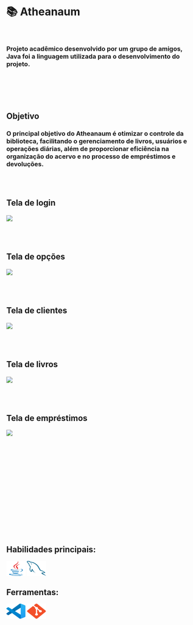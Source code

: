 # 📚 Atheanaum


</br>

### Projeto acadêmico desenvolvido por um grupo de amigos, Java foi a linguagem utilizada para o desenvolvimento do projeto.

</br>
</br>
</br>
</br>

## Objetivo
<h3> O principal objetivo do Atheanaum é otimizar o controle da biblioteca, facilitando o gerenciamento de livros, usuários e operações diárias, além de proporcionar eficiência na organização do acervo e no processo de empréstimos e devoluções.</h3>
</br>
</br>

## Tela de login

<img align="center" width="500px" src="https://i.postimg.cc/Qt4Zc76s/photo-2024-12-28-13-28-07.jpg">
</br>
</br>
</br>
</br>

## Tela de opções

<img align="center" width="500px" src="https://i.postimg.cc/ZnXkMStM/photo-2024-12-28-13-28-11.jpg">
</br>
</br>
</br>
</br>

## Tela de clientes

<img align="center" width="500px" src="https://i.postimg.cc/d3hP60XC/photo-2024-12-28-13-28-14.jpg">
</br>
</br>
</br>
</br>

## Tela de livros

<img align="center" width="500px" src="https://i.postimg.cc/0Q2q6n0c/photo-2024-12-28-13-28-17.jpg">
</br>
</br>
</br>
</br>

## Tela de empréstimos 

<img align="left" width="500px" src="https://i.postimg.cc/7LNkYd05/photo-2024-12-28-13-28-20.jpg">

</br>
</br>
</br>
</br>
</br>
</br>
</br>
</br>
</br>
</br>
</br>
</br>
  
  
<div style="display: inline_block">
</br>
</br>
</br>
</br>
  
  <h2 align="left">Habilidades principais:</h2>
  <img align="center" alt="Sistema-Java" height="40" width="50" src="https://raw.githubusercontent.com/devicons/devicon/master/icons/java/java-original.svg">
  <img align="center" alt="Sistema-MySQL" height="40" width="50" src="https://raw.githubusercontent.com/devicons/devicon/master/icons/mysql/mysql-original.svg">
  

  
  <h2 align="left">Ferramentas:</h2>
  <img align="center" alt="Netebeans logo" height="40" width="50" src="https://raw.githubusercontent.com/devicons/devicon/master/icons/vscode/vscode-original.svg">
  <img align="center" alt="Sistema-Git" height="40" width="50" src="https://raw.githubusercontent.com/devicons/devicon/master/icons/git/git-original.svg">
 
</div>


##
  
  
